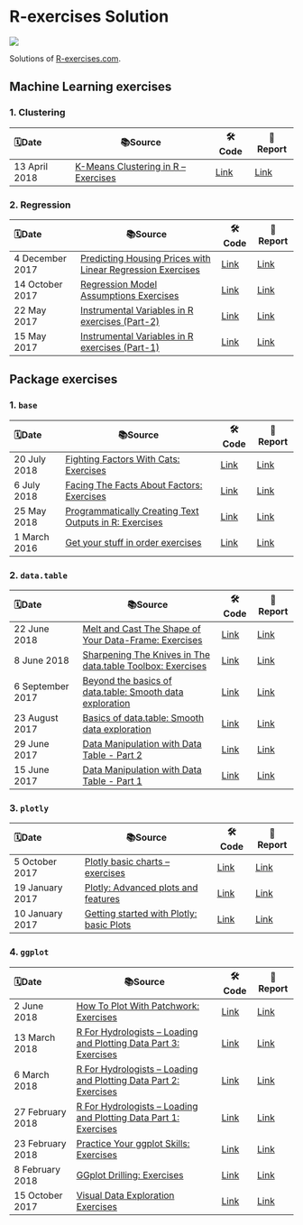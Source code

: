# R-exercises Solution
![](https://www.r-exercises.com/wnw-images/wp-content/uploads/2015/10/R-exercises-logo22.pngmin.png)

Solutions of [R-exercises.com](https://www.r-exercises.com/).

## Machine Learning exercises
### 1. Clustering

| 🗓️Date         | 📚Source                                                      | 🛠️Code                                                        | 📝Report                                                      |
| :------------ | ------------------------------------------------------------ | ------------------------------------------------------------ | ------------------------------------------------------------ |
| 13 April 2018 | [K-Means Clustering in R – Exercises](https://www.r-exercises.com/2018/04/13/11256/) | [Link](https://github.com/swsoyee/r-exercises/blob/master/K-Means%20Clustering%20in%20R%20%E2%80%93%20Exercises.Rmd) | [Link](https://github.com/swsoyee/r-exercises/blob/master/K-Means_Clustering_in_R_%E2%80%93_Exercises.md) |



### 2. Regression

| 🗓️Date           | 📚Source                                                      | 🛠️Code                                                        | 📝Report                                                      |
| :-------------- | ------------------------------------------------------------ | ------------------------------------------------------------ | ------------------------------------------------------------ |
| 4 December 2017 | [Predicting Housing Prices with Linear Regression Exercises](https://www.r-exercises.com/2017/12/04/boston-regression-exercises/) | [Link](https://github.com/swsoyee/r-exercises/blob/master/Predicting%20Housing%20Prices%20with%20Linear%20Regression%20Exercises.Rmd) | [Link](https://github.com/swsoyee/r-exercises/blob/master/Predicting_Housing_Prices_with_Linear_Regression_Exercises.md) |
| 14 October 2017 | [Regression Model Assumptions Exercises](https://www.r-exercises.com/2017/10/14/regression-model-assumptions-exercises/) | [Link](https://github.com/swsoyee/r-exercises/blob/master/Regression%20Model%20Assumptions%20Exercises.Rmd) | [Link](https://github.com/swsoyee/r-exercises/blob/master/Regression_Model_Assumptions_Exercises.md) |
| 22 May 2017     | [Instrumental Variables in R exercises (Part-2)](https://www.r-exercises.com/2017/05/22/instrumental-variables-in-r-exercises-part-2/) | [Link](https://github.com/swsoyee/r-exercises/blob/master/Instrumental%20Variables%20in%20R%20exercises%20(Part-2).Rmd) | [Link](https://github.com/swsoyee/r-exercises/blob/master/Instrumental_Variables_in_R_exercises__Part-2_.md) |
| 15 May 2017     | [Instrumental Variables in R exercises (Part-1)](https://www.r-exercises.com/2017/05/15/instrumental-variables-in-r-exercises-part-1/) | [Link](https://github.com/swsoyee/r-exercises/blob/master/Instrumental%20Variables%20in%20R%20exercises%20(Part-1).Rmd) | [Link](https://github.com/swsoyee/r-exercises/blob/master/Instrumental_Variables_in_R_exercises__Part-1_.md) |

### 


## Package exercises
### 1. `base`

| 🗓️Date        | 📚Source                                                      | 🛠️Code                                                        | 📝Report                                                      |
| :----------- | ------------------------------------------------------------ | ------------------------------------------------------------ | ------------------------------------------------------------ |
| 20 July 2018 | [Fighting Factors With Cats: Exercises](https://www.r-exercises.com/2018/07/20/fighting-factors-with-cats-exercises/) | [Link](https://github.com/swsoyee/r-exercises/blob/master/Fighting%20Factors%20With%20Cats%20Exercises.Rmd) | [Link](https://github.com/swsoyee/r-exercises/blob/master/Fighting_Factors_With_Cats_Exercises.md) |
| 6 July 2018  | [Facing The Facts About Factors: Exercises](https://www.r-exercises.com/2018/07/06/facing-the-facts-about-factors-exercises/) | [Link](https://github.com/swsoyee/r-exercises/blob/master/Facing%20The%20Facts%20About%20Factors%20Exercises.Rmd) | [Link](https://github.com/swsoyee/r-exercises/blob/master/Facing_The_Facts_About_Factors_Exercises.md) |
| 25 May 2018  | [Programmatically Creating Text Outputs in R: Exercises](https://www.r-exercises.com/2018/05/25/programmatically-creating-text-output-in-r-exercises/) | [Link](https://github.com/swsoyee/r-exercises/blob/master/Programmatically%20Creating%20Text%20Outputs%20in%20R%20Exercises.Rmd) | [Link](https://github.com/swsoyee/r-exercises/blob/master/Programmatically_Creating_Text_Outputs_in_R_Exercises.md) |
| 1 March 2016 | [Get your stuff in order exercises](https://www.r-exercises.com/2016/03/01/get-your-stuff-in-order-exercises/) | [Link](https://github.com/swsoyee/r-exercises/blob/master/Get%20your%20stuff%20in%20order%20exercises.Rmd) | [Link](https://github.com/swsoyee/r-exercises/blob/master/Get_your_stuff_in_order_exercises.md) |



### 2. `data.table`

| 🗓️Date            | 📚Source                                                      | 🛠️Code                                                        | 📝Report                                                      |
| :--------------- | ------------------------------------------------------------ | ------------------------------------------------------------ | ------------------------------------------------------------ |
| 22 June 2018     | [Melt and Cast The Shape of Your Data-Frame: Exercises](https://www.r-exercises.com/2018/06/22/melt-and-cast-the-shape-of-your-data-frame-exercises/) | [Link](https://github.com/swsoyee/r-exercises/blob/master/Melt%20and%20Cast%20The%20Shape%20of%20Your%20Data-Frame%20Exercises.Rmd) | [Link](https://github.com/swsoyee/r-exercises/blob/master/Melt_and_Cast_The_Shape_of_Your_Data-Frame_Exercises.md) |
| 8 June 2018      | [Sharpening The Knives in The data.table Toolbox: Exercises](https://www.r-exercises.com/2018/06/08/sharpening-the-knives-in-the-data-table-toolbox-exercises/) | [Link](https://github.com/swsoyee/r-exercises/blob/master/Sharpening%20The%20Knives%20in%20The%20data.table%20Toolbox%20Exercises.Rmd) | [Link](https://github.com/swsoyee/r-exercises/blob/master/Sharpening_The_Knives_in_The_data.table_Toolbox_Exercises.md) |
| 6 September 2017 | [Beyond the basics of data.table: Smooth data exploration](https://www.r-exercises.com/2017/09/06/beyond-the-basics-of-data-table-smooth-data-exploration/) | [Link](https://github.com/swsoyee/r-exercises/blob/master/Beyond%20the%20basics%20of%20data.table%20Smooth%20data%20exploration.Rmd) | [Link](https://github.com/swsoyee/r-exercises/blob/master/Beyond_the_basics_of_data.table_Smooth_data_exploration.md) |
| 23 August 2017   | [Basics of data.table: Smooth data exploration](https://www.r-exercises.com/2017/08/23/basics-of-data-table-smooth-data-exploration/) | [Link](https://github.com/swsoyee/r-exercises/blob/master/Basics%20of%20data.table%20Smooth%20data%20exploration.Rmd) | [Link](https://github.com/swsoyee/r-exercises/blob/master/Basics_of_data.table_Smooth_data_exploration.md) |
| 29 June 2017     | [Data Manipulation with Data Table - Part 2](https://www.r-exercises.com/2017/06/29/data-manipulation-with-data-table-part-2/) | [Link](https://github.com/swsoyee/r-exercises/blob/master/Data%20Manipulation%20with%20Data%20Table%20-%20Part%202.Rmd) | [Link](https://github.com/swsoyee/r-exercises/blob/master/Data_Manipulation_with_Data_Table_-_Part_2.md) |
| 15 June 2017     | [Data Manipulation with Data Table - Part 1](https://www.r-exercises.com/2017/06/15/data-manipulation-with-data-table-part-1/) | [Link](https://github.com/swsoyee/r-exercises/blob/master/Data%20Manipulation%20with%20Data%20Table%20-%20Part%201.Rmd) | [Link](https://github.com/swsoyee/r-exercises/blob/master/Data_Manipulation_with_Data_Table_-_Part_1.md) |



### 3. `plotly`

| 🗓️Date           | 📚Source                                                      | 🛠️Code                                                        | 📝Report                                                      |
| :-------------- | ------------------------------------------------------------ | ------------------------------------------------------------ | ------------------------------------------------------------ |
| 5 October 2017  | [Plotly basic charts – exercises](https://www.r-exercises.com/2017/10/05/plotly-basic-charts-exercises/) | [Link](https://github.com/swsoyee/r-exercises/blob/master/Plotly%20basic%20charts%20exercises.Rmd) | [Link](https://github.com/swsoyee/r-exercises/blob/master/Plotly_basic_charts_exercises.md) |
| 19 January 2017 | [Plotly: Advanced plots and features](https://www.r-exercises.com/2017/01/19/plotly-advanced-plots-and-features/) | [Link](https://github.com/swsoyee/r-exercises/blob/master/Plotly%20Advanced%20plots%20and%20features.Rmd) | [Link](https://github.com/swsoyee/r-exercises/blob/master/Plotly_Advanced_plots_and_features.md) |
| 10 January 2017 | [Getting started with Plotly: basic Plots](https://www.r-exercises.com/2017/01/10/getting-started-with-plotly-basic-plots/) | [Link](https://github.com/swsoyee/r-exercises/blob/master/Getting%20started%20with%20Plotly%20basic%20Plots.Rmd) | [Link](https://github.com/swsoyee/r-exercises/blob/master/Getting_started_with_Plotly_basic_Plots.md) |



### 4. `ggplot`

| 🗓️Date            | 📚Source                                                      | 🛠️Code                                                        | 📝Report                                                      |
| :--------------- | ------------------------------------------------------------ | ------------------------------------------------------------ | ------------------------------------------------------------ |
| 2 June 2018      | [How To Plot With Patchwork: Exercises](https://www.r-exercises.com/2018/06/02/how-to-plot-with-patchwork-exercises/) | [Link](https://github.com/swsoyee/r-exercises/blob/master/How%20To%20Plot%20With%20Patchwork%20Exercises.Rmd) | [Link](https://github.com/swsoyee/r-exercises/blob/master/How_To_Plot_With_Patchwork_Exercises.md) |
| 13 March 2018    | [R For Hydrologists – Loading and Plotting Data Part 3: Exercises](https://www.r-exercises.com/2018/03/13/r-for-hydrologists-loading-and-plotting-data-part-3/) | [Link](https://github.com/swsoyee/r-exercises/blob/master/R%20For%20Hydrologists%20%E2%80%93%20Loading%20and%20Plotting%20Data%20Part%203%20Exercises.Rmd) | [Link](https://github.com/swsoyee/r-exercises/blob/master/R_For_Hydrologists_%E2%80%93_Loading_and_Plotting_Data_Part_3_Exercises.md) |
| 6 March 2018     | [R For Hydrologists – Loading and Plotting Data Part 2: Exercises](https://www.r-exercises.com/2018/03/06/r-for-hydrologists-loading-and-plotting-data-part-2/) | [Link](https://github.com/swsoyee/r-exercises/blob/master/R%20For%20Hydrologists%20%E2%80%93%20Loading%20and%20Plotting%20Data%20Part%202%20Exercises.Rmd) | [Link](https://github.com/swsoyee/r-exercises/blob/master/R_For_Hydrologists_%E2%80%93_Loading_and_Plotting_Data_Part_2_Exercises.md) |
| 27 February 2018 | [R For Hydrologists – Loading and Plotting Data Part 1: Exercises](https://www.r-exercises.com/2018/02/27/r-for-hydrologists-loading-and-plotting-the-data-part-1/) | [Link](https://github.com/swsoyee/r-exercises/blob/master/R%20For%20Hydrologists%20%E2%80%93%20Loading%20and%20Plotting%20Data%20Part%201%20Exercises.Rmd) | [Link](https://github.com/swsoyee/r-exercises/blob/master/R_For_Hydrologists_%E2%80%93_Loading_and_Plotting_Data_Part_1_Exercises.md) |
| 23 February 2018 | [Practice Your ggplot Skills: Exercises](https://www.r-exercises.com/2018/02/23/practice-you-ggplot-skills-exercises/) | [Link](https://github.com/swsoyee/r-exercises/blob/master/Practice%20Your%20ggplot%20Skills%20Exercises.Rmd) | [Link](https://github.com/swsoyee/r-exercises/blob/master/Practice_Your_ggplot_Skills_Exercises.md) |
| 8 February 2018  | [GGplot Drilling: Exercises](https://www.r-exercises.com/2018/02/08/ggplot-drilling-exercises/) | [Link](https://github.com/swsoyee/r-exercises/blob/master/GGplot%20Drilling%20Exercises.Rmd) | [Link](https://github.com/swsoyee/r-exercises/blob/master/GGplot_Drilling_Exercises.md) |
| 15 October 2017  | [Visual Data Exploration Exercises](https://www.r-exercises.com/2017/10/15/visual-data-exploration-exercises/) | [Link](https://github.com/swsoyee/r-exercises/blob/master/Visual%20Data%20Exploration%20Exercises.Rmd) | [Link](https://github.com/swsoyee/r-exercises/blob/master/Visual_Data_Exploration_Exercises.md) |


